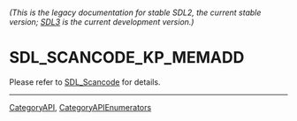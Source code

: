 ###### (This is the legacy documentation for stable SDL2, the current stable version; [SDL3](https://wiki.libsdl.org/SDL3/) is the current development version.)
# SDL_SCANCODE_KP_MEMADD

Please refer to [SDL_Scancode](SDL_Scancode) for details.

----
[CategoryAPI](CategoryAPI), [CategoryAPIEnumerators](CategoryAPIEnumerators)

